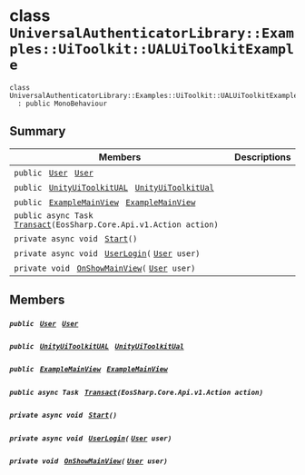 # class `UniversalAuthenticatorLibrary::Examples::UiToolkit::UALUiToolkitExample` 

```
class UniversalAuthenticatorLibrary::Examples::UiToolkit::UALUiToolkitExample
  : public MonoBehaviour
```

## Summary

 Members                                | Descriptions                                
----------------------------------------|---------------------------------------------
`public ` [`User`](UniversalAuthenticatorLibrary--User.md)` ` [`User`](#class_universal_authenticator_library_1_1_examples_1_1_ui_toolkit_1_1_u_a_l_ui_toolkit_example_1a1bc85edb00c515f44011ae20a3639468) | 
`public ` [`UnityUiToolkitUAL`](UniversalAuthenticatorLibrary--Src--UiToolkit--UnityUiToolkitUAL.md)` ` [`UnityUiToolkitUal`](#class_universal_authenticator_library_1_1_examples_1_1_ui_toolkit_1_1_u_a_l_ui_toolkit_example_1af5bc12e2823dcc1ed400e23e66978326) | 
`public ` [`ExampleMainView`](UniversalAuthenticatorLibrary--Examples--UiToolkit--Ui--ExampleMainView.md)` ` [`ExampleMainView`](#class_universal_authenticator_library_1_1_examples_1_1_ui_toolkit_1_1_u_a_l_ui_toolkit_example_1a9e16b181d8331e36789059cf08c2dcee) | 
`public async Task ` [`Transact`](#class_universal_authenticator_library_1_1_examples_1_1_ui_toolkit_1_1_u_a_l_ui_toolkit_example_1a8dd5828de74ec702b773f3f0db96ce3e)`(EosSharp.Core.Api.v1.Action action)` | 
`private async void ` [`Start`](#class_universal_authenticator_library_1_1_examples_1_1_ui_toolkit_1_1_u_a_l_ui_toolkit_example_1a5957aa0d15061f2c6b7145cca4139d83)`()` | 
`private async void ` [`UserLogin`](#class_universal_authenticator_library_1_1_examples_1_1_ui_toolkit_1_1_u_a_l_ui_toolkit_example_1afcea96a52ad5d3485fa5ccafba9a2352)`(` [`User`](UniversalAuthenticatorLibrary--User.md)` user)` | 
`private void ` [`OnShowMainView`](#class_universal_authenticator_library_1_1_examples_1_1_ui_toolkit_1_1_u_a_l_ui_toolkit_example_1a5a713fcb6c038a1714e2b47366cf32fc)`(` [`User`](UniversalAuthenticatorLibrary--User.md)` user)` | 

## Members

##### `public ` [`User`](UniversalAuthenticatorLibrary--User.md)` ` [`User`](#class_universal_authenticator_library_1_1_examples_1_1_ui_toolkit_1_1_u_a_l_ui_toolkit_example_1a1bc85edb00c515f44011ae20a3639468) 

##### `public ` [`UnityUiToolkitUAL`](UniversalAuthenticatorLibrary--Src--UiToolkit--UnityUiToolkitUAL.md)` ` [`UnityUiToolkitUal`](#class_universal_authenticator_library_1_1_examples_1_1_ui_toolkit_1_1_u_a_l_ui_toolkit_example_1af5bc12e2823dcc1ed400e23e66978326) 

##### `public ` [`ExampleMainView`](UniversalAuthenticatorLibrary--Examples--UiToolkit--Ui--ExampleMainView.md)` ` [`ExampleMainView`](#class_universal_authenticator_library_1_1_examples_1_1_ui_toolkit_1_1_u_a_l_ui_toolkit_example_1a9e16b181d8331e36789059cf08c2dcee) 

##### `public async Task ` [`Transact`](#class_universal_authenticator_library_1_1_examples_1_1_ui_toolkit_1_1_u_a_l_ui_toolkit_example_1a8dd5828de74ec702b773f3f0db96ce3e)`(EosSharp.Core.Api.v1.Action action)` 

##### `private async void ` [`Start`](#class_universal_authenticator_library_1_1_examples_1_1_ui_toolkit_1_1_u_a_l_ui_toolkit_example_1a5957aa0d15061f2c6b7145cca4139d83)`()` 

##### `private async void ` [`UserLogin`](#class_universal_authenticator_library_1_1_examples_1_1_ui_toolkit_1_1_u_a_l_ui_toolkit_example_1afcea96a52ad5d3485fa5ccafba9a2352)`(` [`User`](UniversalAuthenticatorLibrary--User.md)` user)` 

##### `private void ` [`OnShowMainView`](#class_universal_authenticator_library_1_1_examples_1_1_ui_toolkit_1_1_u_a_l_ui_toolkit_example_1a5a713fcb6c038a1714e2b47366cf32fc)`(` [`User`](UniversalAuthenticatorLibrary--User.md)` user)` 

